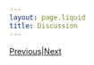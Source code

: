 ```yaml
---
layout: page.liquid
title: Discussion
---
```


<div class="inline_nav">
<p><a href="/results/">Previous</a>|<a href="/references/">Next</a></p></div>